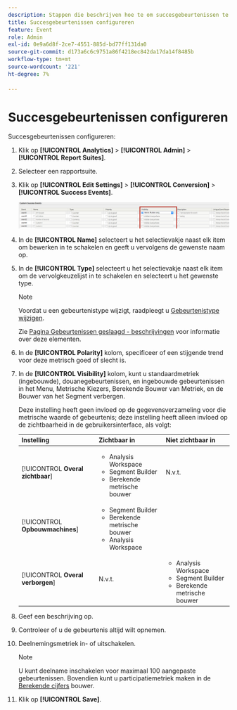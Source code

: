 ```yaml
---
description: Stappen die beschrijven hoe te om succesgebeurtenissen te vormen.
title: Succesgebeurtenissen configureren
feature: Event
role: Admin
exl-id: 0e9a6d8f-2ce7-4551-885d-bd77ff131da0
source-git-commit: d173a6c6c9751a86f4218ec842da17da14f8485b
workflow-type: tm+mt
source-wordcount: '221'
ht-degree: 7%

---
```


# Succesgebeurtenissen configureren

Succesgebeurtenissen configureren:

1. Klik op **[!UICONTROL Analytics]** > **[!UICONTROL Admin]** > **[!UICONTROL Report Suites]**.
1. Selecteer een rapportsuite.
1. Klik op **[!UICONTROL Edit Settings]** > **[!UICONTROL Conversion]** > **[!UICONTROL Success Events]**.

   ![Stap Resultaat](/help/admin/admin/c-manage-report-suites/c-edit-report-suites/conversion-var-admin/c-success-events/assets/success_event_page.png)

1. In de **[!UICONTROL Name]** selecteert u het selectievakje naast elk item om bewerken in te schakelen en geeft u vervolgens de gewenste naam op.
1. In de **[!UICONTROL Type]** selecteert u het selectievakje naast elk item om de vervolgkeuzelijst in te schakelen en selecteert u het gewenste type.

   >[!NOTE]
   >
   >Voordat u een gebeurtenistype wijzigt, raadpleegt u [Gebeurtenistype wijzigen](/help/admin/admin/c-manage-report-suites/c-edit-report-suites/conversion-var-admin/c-success-events/event-type.md).

   Zie [Pagina Gebeurtenissen geslaagd - beschrijvingen](/help/admin/admin/c-manage-report-suites/c-edit-report-suites/conversion-var-admin/c-success-events/success-event.md) voor informatie over deze elementen.

1. In de **[!UICONTROL Polarity]** kolom, specificeer of een stijgende trend voor deze metrisch goed of slecht is.
1. In de **[!UICONTROL Visibility]** kolom, kunt u standaardmetriek (ingebouwde), douanegebeurtenissen, en ingebouwde gebeurtenissen in het Menu, Metrische Kiezers, Berekende Bouwer van Metriek, en de Bouwer van het Segment verbergen.

   Deze instelling heeft geen invloed op de gegevensverzameling voor die metrische waarde of gebeurtenis; deze instelling heeft alleen invloed op de zichtbaarheid in de gebruikersinterface, als volgt:


   | Instelling | Zichtbaar in | Niet zichtbaar in |
   |---------|----------|---------|
   | [!UICONTROL **Overal zichtbaar**] | <ul><li>Analysis Workspace</li><li>Segment Builder</li><li>Berekende metrische bouwer</li></ul> | N.v.t. |
   | [!UICONTROL **Opbouwmachines**] | <ul><li>Segment Builder</li><li>Berekende metrische bouwer</li><li>Analysis Workspace</li></ul> |
   | [!UICONTROL **Overal verborgen**] | N.v.t. | <ul><li>Analysis Workspace</li><li>Segment Builder</li><li>Berekende metrische bouwer</li></ul> |

1. Geef een beschrijving op.
1. Controleer of u de gebeurtenis altijd wilt opnemen.
1. Deelnemingsmetriek in- of uitschakelen.

   >[!NOTE]
   >
   >U kunt deelname inschakelen voor maximaal 100 aangepaste gebeurtenissen. Bovendien kunt u participatiemetriek maken in de [Berekende cijfers](/help/components/c-calcmetrics/c-workflow/cm-workflow/c-build-metrics/participation-metric.md) bouwer.

1. Klik op **[!UICONTROL Save]**.
